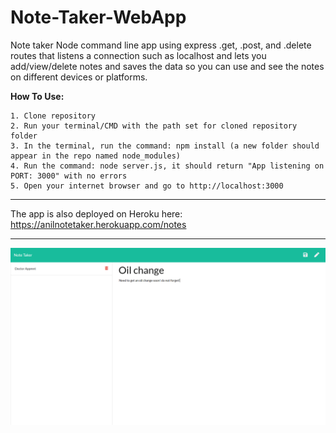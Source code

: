 # Note-Taker-WebApp

Note taker Node command line app using express .get, .post, and .delete routes that listens a connection such as localhost and lets you add/view/delete notes and saves the data so you can use and see the notes on different devices or platforms.


**How To Use:**

    1. Clone repository
    2. Run your terminal/CMD with the path set for cloned repository folder
    3. In the terminal, run the command: npm install (a new folder should appear in the repo named node_modules)
    4. Run the command: node server.js, it should return "App listening on PORT: 3000" with no errors
    5. Open your internet browser and go to http://localhost:3000

___________________________________________________________________________________________________________________________________

The app is also deployed on Heroku here: https://anilnotetaker.herokuapp.com/notes
___________________________________________________________________________________________________________________________________

![Example profile](./example.png)
